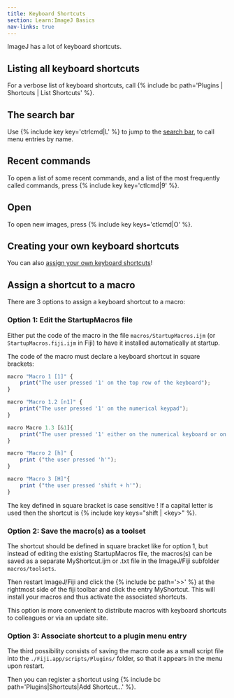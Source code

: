 ```yaml
---
title: Keyboard Shortcuts
section: Learn:ImageJ Basics
nav-links: true
---
```


ImageJ has a lot of keyboard shortcuts.

## Listing all keyboard shortcuts

For a verbose list of keyboard shortcuts, call
{% include bc path='Plugins | Shortcuts | List Shortcuts' %}.

## The search bar

Use {% include key key='ctrlcmd|L' %} to jump to the
[search bar](/learn#the-search-bar),
to call menu entries by name.

## Recent commands

To open a list of some recent commands, and a list of the most frequently
called commands, press {% include key key='ctlcmd|9' %}.

## Open

To open new images, press {% include key keys='ctlcmd|O' %}.

## Creating your own keyboard shortcuts

You can also
[assign your own keyboard shortcuts](/ij/docs/guide/146-31.html#toc-Subsection-31.2)!

## Assign a shortcut to a macro

There are 3 options to assign a keyboard shortcut to a macro:

### Option 1: Edit the StartupMacros file

Either put the code of the macro in the file `macros/StartupMacros.ijm`
(or `StartupMacros.fiji.ijm` in Fiji) to have it installed automatically at
startup.

The code of the macro must declare a keyboard shortcut in square brackets:

```javascript
macro "Macro 1 [1]" {
    print("The user pressed '1' on the top row of the keyboard");
}

macro "Macro 1.2 [n1]" {
    print("The user pressed '1' on the numerical keypad");
}

macro Macro 1.3 [&1]{
    print("The user pressed '1' either on the numerical keyboard or on the top row of the keyboard. This is new since ImageJ v1.53a, thanks to Norbert Vischer.")
}

macro "Macro 2 [h]" {
    print ("the user pressed 'h'");
}

macro "Macro 3 [H]"{
    print ("the user pressed 'shift + h'");
}
```

The key defined in square bracket is case sensitive ! If a capital letter is used then the shortcut is {% include key keys="shift | &lt;key&gt;" %}.

### Option 2: Save the macro(s) as a toolset

The shortcut should be defined in square bracket like for option 1, but instead
of editing the existing StartupMacros file, the macros(s) can be saved as a
separate MyShortcut.ijm or .txt file in the ImageJ/Fiji subfolder
`macros/toolsets`.

Then restart ImageJ/Fiji and click the {% include bc path='&gt;&gt;' %} at the
rightmost side of the fiji toolbar and click the entry MyShortcut. This will
install your macros and thus activate the associated shortcuts.

This option is more convenient to distribute macros with keyboard shortcuts to
colleagues or via an update site.

### Option 3: Associate shortcut to a plugin menu entry

The third possibility consists of saving the macro code as a small script file
into the `./Fiji.app/scripts/Plugins/` folder, so that it appears in the menu
upon restart.

Then you can register a shortcut using
{% include bc path='Plugins|Shortcuts|Add Shortcut...' %}.
